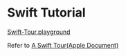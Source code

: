 # Swift Tutorial


[Swift-Tour.playground](https://github.com/shoheiyokoyama/tutorial-swift/blob/master/Swift-Tour.playground/Contents.swift)

Refer to [A Swift Tour(Apple Document)](https://developer.apple.com/library/ios/documentation/Swift/Conceptual/Swift_Programming_Language/GuidedTour.html)
